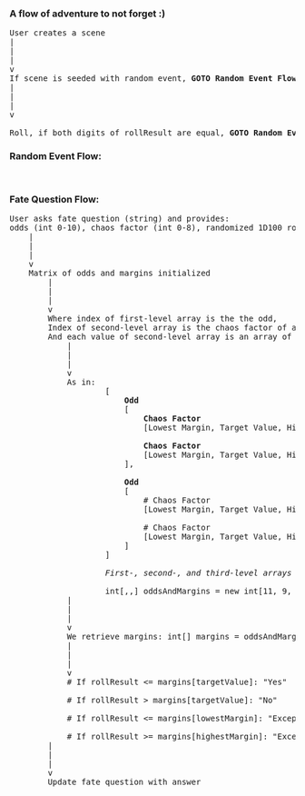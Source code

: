 ### A flow of adventure to not forget :) ###
<pre>
User creates a scene
|
|
|
v
If scene is seeded with random event, <b>GOTO Random Event Flow</b>
|
|
|
v

Roll, if both digits of rollResult are equal, <b>GOTO Random Event Flow</b>, else <b>GOTO Fate Question Flow</b>
</pre>


### Random Event Flow: ###
<pre>

</pre>


### Fate Question Flow:
<pre>
User asks fate question (string) and provides:
odds (int 0-10), chaos factor (int 0-8), randomized 1D100 roll (int 1-100)
    |
    |
    |
    v
    Matrix of odds and margins initialized
        |
        |
        |
        v
        Where index of first-level array is the the odd,
        Index of second-level array is the chaos factor of adventure
        And each value of second-level array is an array of 3 ints: lowest margin, target value, highest margin
            |
            |
            |
            v
            As in:
                    [
                        <b>Odd</b>
                        [
                            <b>Chaos Factor</b>
                            [Lowest Margin, Target Value, Highest Margin],

                            <b>Chaos Factor</b>
                            [Lowest Margin, Target Value, Highest Margin],
                        ],

                        <b>Odd</b>
                        [
                            # Chaos Factor
                            [Lowest Margin, Target Value, Highest Margin],

                            # Chaos Factor
                            [Lowest Margin, Target Value, Highest Margin],
                        ]
                    ]

                    <i>First-, second-, and third-level arrays have predetermined size:</i>

                    int[,,] oddsAndMargins = new int[11, 9, 3] {}
            |
            |
            |
            v
            We retrieve margins: int[] margins = oddsAndMargins[odds][chaosFactor]
            |
            |
            |
            v
            # If rollResult <= margins[targetValue]: "Yes"

            # If rollResult > margins[targetValue]: "No"

            # If rollResult <= margins[lowestMargin]: "Exceptional Yes"

            # If rollResult >= margins[highestMargin]: "Exceptional No"
        |
        |
        |
        v
        Update fate question with answer
</pre>